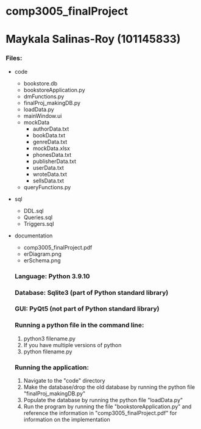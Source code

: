 # comp3005_finalProject
# Maykala Salinas-Roy (101145833)

### Files:
- code  
  - bookstore.db  
  - bookstoreApplication.py  
  - dmFunctions.py  
  - finalProj_makingDB.py  
  - loadData.py  
  - mainWindow.ui
  - mockData
    - authorData.txt
    - bookData.txt
    - genreData.txt
    - mockData.xlsx
    - phonesData.txt
    - publisherData.txt
    - userData.txt
    - wroteData.txt
    - sellsData.txt
  - queryFunctions.py
- sql
  - DDL.sql
  - Queries.sql
  - Triggers.sql
- documentation
  - comp3005_finalProject.pdf
  - erDiagram.png
  - erSchema.png
  
  ### Language: Python 3.9.10
  
  ### Database: Sqlite3 (part of Python standard library)
  
  ### GUI: PyQt5 (not part of Python standard library)
  
  ### Running a python file in the command line: 
  1. python3 filename.py
    1. If you have multiple versions of python
  2. python filename.py
  
  ### Running the application:
  1. Navigate to the "code" directory
  2. Make the database/drop the old database by running the python file "finalProj_makingDB.py"
  3. Populate the database by running the python file "loadData.py"
  4. Run the program by running the file "bookstoreApplication.py" and reference the information in "comp3005_finalProject.pdf" 
  for information on the implementation
      
